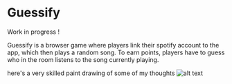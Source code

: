 # Guessify

Work in progress !

Guessify is a browser game where players link their spotify account to the app, which then plays a random song. To earn points, players have to guess who in the room listens to the song currently playing.

here's a very skilled paint drawing of some of my thoughts 
![alt text]([http://url/to/img.png](https://github.com/Fabi1Maese/Guessify/blob/main/thoughts.PNG)https://github.com/Fabi1Maese/Guessify/blob/main/thoughts.PNG)
